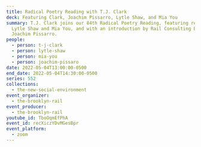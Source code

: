 ```yaml
---
title: Radical Poetry Reading with T.J. Clark
deck: Featuring Clark, Joachim Pissarro, Lytle Shaw, and Mia You
summary: T.J. Clark joins our 84th Radical Poetry Reading, featuring readings by
  Lytle Shaw and Mia You, and with an introduction by Rail Consulting Editor
  Joachim Pissarro.
people:
  - person: t-j-clark
  - person: lytle-shaw
  - person: mia-you
  - person: joachim-pissaro
date: 2022-05-04T13:00:00-0500
end_date: 2022-05-04T14:30:00-0500
series: 552
collections:
  - the-new-social-environment
event_organizer:
  - the-brooklyn-rail
event_producer:
  - the-brooklyn-rail
youtube_id: TboOqmEfPhA
event_id: recXiczYDvMGesBpr
event_platform:
  - zoom
---
```

